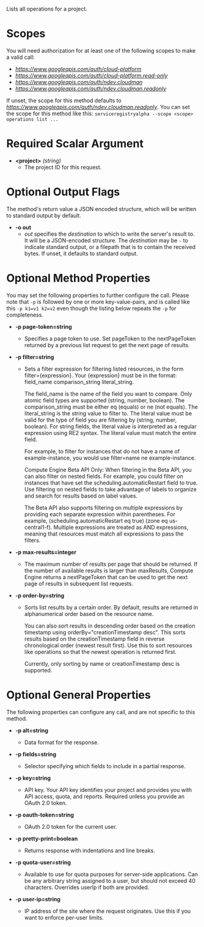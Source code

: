 Lists all operations for a project.
# Scopes

You will need authorization for at least one of the following scopes to make a valid call:

* *https://www.googleapis.com/auth/cloud-platform*
* *https://www.googleapis.com/auth/cloud-platform.read-only*
* *https://www.googleapis.com/auth/ndev.cloudman*
* *https://www.googleapis.com/auth/ndev.cloudman.readonly*

If unset, the scope for this method defaults to *https://www.googleapis.com/auth/ndev.cloudman.readonly*.
You can set the scope for this method like this: `serviceregistryalpha --scope <scope> operations list ...`
# Required Scalar Argument
* **&lt;project&gt;** *(string)*
    - The project ID for this request.

# Optional Output Flags

The method's return value a JSON encoded structure, which will be written to standard output by default.

* **-o out**
    - *out* specifies the *destination* to which to write the server's result to.
      It will be a JSON-encoded structure.
      The *destination* may be `-` to indicate standard output, or a filepath that is to contain the received bytes.
      If unset, it defaults to standard output.
# Optional Method Properties

You may set the following properties to further configure the call. Please note that `-p` is followed by one 
or more key-value-pairs, and is called like this `-p k1=v1 k2=v2` even though the listing below repeats the
`-p` for completeness.

* **-p page-token=string**
    - Specifies a page token to use. Set pageToken to the nextPageToken returned by a previous list request to get the next page of results.

* **-p filter=string**
    - Sets a filter expression for filtering listed resources, in the form filter={expression}. Your {expression} must be in the format: field_name comparison_string literal_string.
        
        The field_name is the name of the field you want to compare. Only atomic field types are supported (string, number, boolean). The comparison_string must be either eq (equals) or ne (not equals). The literal_string is the string value to filter to. The literal value must be valid for the type of field you are filtering by (string, number, boolean). For string fields, the literal value is interpreted as a regular expression using RE2 syntax. The literal value must match the entire field.
        
        For example, to filter for instances that do not have a name of example-instance, you would use filter=name ne example-instance.
        
        Compute Engine Beta API Only: When filtering in the Beta API, you can also filter on nested fields. For example, you could filter on instances that have set the scheduling.automaticRestart field to true. Use filtering on nested fields to take advantage of labels to organize and search for results based on label values.
        
        The Beta API also supports filtering on multiple expressions by providing each separate expression within parentheses. For example, (scheduling.automaticRestart eq true) (zone eq us-central1-f). Multiple expressions are treated as AND expressions, meaning that resources must match all expressions to pass the filters.

* **-p max-results=integer**
    - The maximum number of results per page that should be returned. If the number of available results is larger than maxResults, Compute Engine returns a nextPageToken that can be used to get the next page of results in subsequent list requests.

* **-p order-by=string**
    - Sorts list results by a certain order. By default, results are returned in alphanumerical order based on the resource name.
        
        You can also sort results in descending order based on the creation timestamp using orderBy=&#34;creationTimestamp desc&#34;. This sorts results based on the creationTimestamp field in reverse chronological order (newest result first). Use this to sort resources like operations so that the newest operation is returned first.
        
        Currently, only sorting by name or creationTimestamp desc is supported.

# Optional General Properties

The following properties can configure any call, and are not specific to this method.

* **-p alt=string**
    - Data format for the response.

* **-p fields=string**
    - Selector specifying which fields to include in a partial response.

* **-p key=string**
    - API key. Your API key identifies your project and provides you with API access, quota, and reports. Required unless you provide an OAuth 2.0 token.

* **-p oauth-token=string**
    - OAuth 2.0 token for the current user.

* **-p pretty-print=boolean**
    - Returns response with indentations and line breaks.

* **-p quota-user=string**
    - Available to use for quota purposes for server-side applications. Can be any arbitrary string assigned to a user, but should not exceed 40 characters. Overrides userIp if both are provided.

* **-p user-ip=string**
    - IP address of the site where the request originates. Use this if you want to enforce per-user limits.
